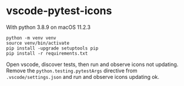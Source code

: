 # vscode-pytest-icons

With python 3.8.9 on macOS 11.2.3

```
python -m venv venv
source venv/bin/activate
pip install -upgrade setuptools pip
pip install -r requirements.txt
```

Open vscode, discover tests, then run and observe icons not updating. Remove the `python.testing.pytestArgs` directive from `.vscode/settings.json` and run and observe icons updating ok.